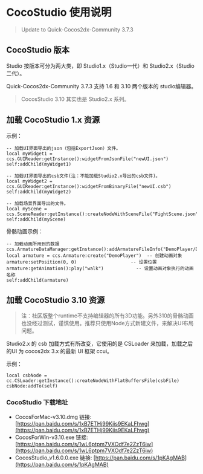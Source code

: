 # CocoStudio 使用说明

> Update to Quick-Cocos2dx-Community 3.7.3

## CocoStudio 版本

Studio 按版本可分为两大类，即 Studio1.x（Studio一代）和 Studio2.x（Studio二代）。

Quick-Cocos2dx-Community 3.7.3 支持 1.6 和 3.10 两个版本的 studio编辑器。

> CocosStudio 3.10 其实也是 Studio2.x 系列。

## 加载 CocoStudio 1.x 资源

示例：

```
-- 加载UI界面导出的json（包括ExportJson）文件。
local myWidget1 = ccs.GUIReader:getInstance():widgetFromJsonFile("newUI.json")
self:addChild(myWidget1)

-- 加载UI界面导出的csb文件(注：不能加载Studio2.x导出的csb文件)。
local myWidget2 = ccs.GUIReader:getInstance():widgetFromBinaryFile("newUI.csb")
self:addChild(myWidget2)

-- 加载场景界面导出的文件。
local myScene = ccs.SceneReader:getInstance():createNodeWithSceneFile("FightScene.json")
self:addChild(myScene)
```

骨骼动画示例：

```
-- 加载动画所用到的数据
ccs.ArmatureDataManager:getInstance():addArmatureFileInfo("DemoPlayer/DemoPlayer1.png","DemoPlayer/DemoPlayer1.plist","DemoPlayer/DemoPlayer.ExportJson");
local armature = ccs.Armature:create("DemoPlayer")  -- 创建动画对象
armature:setPosition(0, 0)                    -- 设置位置
armature:getAnimation():play("walk")            -- 设置动画对象执行的动画名称
self:addChild(armature)
```

## 加载 CocoStudio 3.10 资源

> 注：社区版整个runtime不支持编辑器的所有3D功能。另外310的骨骼动画也没经过测试，谨慎使用。推荐只使用Node方式新建文件，来解决UI布局问题。

Studio2.x 的 csb 加载方式有所改变，它使用的是 CSLoader 来加载，加载之后的UI 为 cocos2dx 3.x 的最新 UI 框架 ccui。

示例：

```
local csbNode = cc.CSLoader:getInstance():createNodeWithFlatBuffersFile(csbFile)
csbNode:addTo(self)
```

### CocoStudio 下载地址

- CocosForMac-v3.10.dmg 链接:[https://pan.baidu.com/s/1xB7ETHj99Kiis9EKaLFhwg](https://pan.baidu.com/s/1xB7ETHj99Kiis9EKaLFhwg)
- CocosForWin-v3.10.exe 链接: [https://pan.baidu.com/s/1wL6ptpm7VXOdf7e2ZzT6iw](https://pan.baidu.com/s/1wL6ptpm7VXOdf7e2ZzT6iw)
- CocosStudio_v1.6.0.0.exe 链接: [https://pan.baidu.com/s/1pKAgMAB](https://pan.baidu.com/s/1pKAgMAB)
